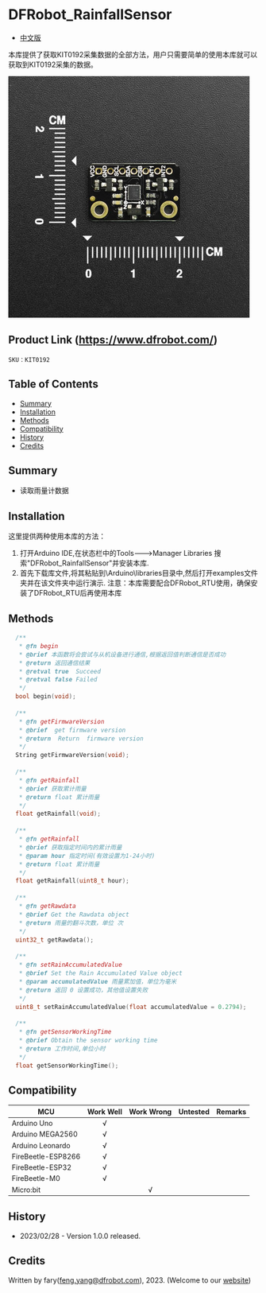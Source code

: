 # DFRobot_RainfallSensor
* [中文版](./README_CN.md)

本库提供了获取KIT0192采集数据的全部方法，用户只需要简单的使用本库就可以获取到KIT0192采集的数据。

![产品实物图](./resources/images/KIT0192.png)


## Product Link (https://www.dfrobot.com/)
    SKU：KIT0192


## Table of Contents

* [Summary](#summary)
* [Installation](#installation)
* [Methods](#methods)
* [Compatibility](#compatibility)
* [History](#history)
* [Credits](#credits)


## Summary
* 读取雨量计数据


## Installation

这里提供两种使用本库的方法：
1. 打开Arduino IDE,在状态栏中的Tools--->Manager Libraries 搜索"DFRobot_RainfallSensor"并安装本库.
2. 首先下载库文件,将其粘贴到\Arduino\libraries目录中,然后打开examples文件夹并在该文件夹中运行演示.
注意：本库需要配合DFRobot_RTU使用，确保安装了DFRobot_RTU后再使用本库


## Methods

```C++
  /**
   * @fn begin
   * @brief 本函数将会尝试与从机设备进行通信,根据返回值判断通信是否成功
   * @return 返回通信结果
   * @retval true  Succeed
   * @retval false Failed
   */
  bool begin(void);

  /**
   * @fn getFirmwareVersion
   * @brief  get firmware version
   * @return  Return  firmware version
   */
  String getFirmwareVersion(void);

  /**
   * @fn getRainfall
   * @brief 获取累计雨量
   * @return float 累计雨量
   */
  float getRainfall(void);

  /**
   * @fn getRainfall
   * @brief 获取指定时间内的累计雨量
   * @param hour 指定时间(有效设置为1-24小时)
   * @return float 累计雨量
   */
  float getRainfall(uint8_t hour);

  /**
   * @fn getRawdata
   * @brief Get the Rawdata object
   * @return 雨量的翻斗次数，单位 次
   */
  uint32_t getRawdata();

  /**
   * @fn setRainAccumulatedValue
   * @brief Set the Rain Accumulated Value object
   * @param accumulatedValue 雨量累加值，单位为毫米
   * @return 返回 0 设置成功，其他值设置失败 
   */
  uint8_t setRainAccumulatedValue(float accumulatedValue = 0.2794);

  /**
   * @fn getSensorWorkingTime
   * @brief Obtain the sensor working time
   * @return 工作时间,单位小时
   */
  float getSensorWorkingTime();
```


## Compatibility

MCU                | Work Well    | Work Wrong   | Untested    | Remarks
------------------ | :----------: | :----------: | :---------: | :----:
Arduino Uno        |      √       |              |             |
Arduino MEGA2560   |      √       |              |             |
Arduino Leonardo   |      √       |              |             |
FireBeetle-ESP8266 |      √       |              |             |
FireBeetle-ESP32   |      √       |              |             |
FireBeetle-M0      |      √       |              |             |
Micro:bit          |              |       √      |             |


## History

- 2023/02/28 - Version 1.0.0 released.

## Credits

Written by fary(feng.yang@dfrobot.com), 2023. (Welcome to our [website](https://www.dfrobot.com/))

